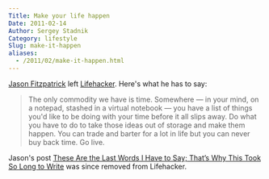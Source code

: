```yaml
---
Title: Make your life happen
Date: 2011-02-14
Author: Sergey Stadnik
Category: lifestyle
Slug: make-it-happen
aliases:
  - /2011/02/make-it-happen.html
---
```


[Jason Fitzpatrick](http://lifehacker.com/people/jfitzpatrick/) left [Lifehacker](http://lifehacker.com). Here's what he has to say:

> The only commodity we have is time. Somewhere — in your mind, on a notepad, stashed
in a virtual notebook — you have a list of things you'd like to be doing with your
time before it all slips away. Do what
you have to do to take those ideas out of storage and make them happen. You can
trade and barter for a lot in life but you can never buy back time. Go live.

<p class="text-info">
Jason's post <a href="http://lifehacker.com/#%215758689/these-are-the-last-words-i-have-to-say-thats-why-this-took-so-long-to-write">These Are the Last Words I Have to Say; That’s Why This Took So Long to Write</a> was since removed from Lifehacker.
</p>